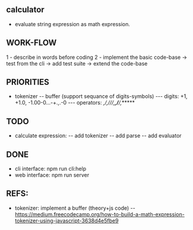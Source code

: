 calculator
---
- evaluate string expression as math expression.

WORK-FLOW
---------
1 - describe in words before coding
2 - implement the basic code-base -> test from the cli -> add test suite -> extend the code-base

PRIORITIES
----
- tokenizer 
-- buffer (support sequance of digits-symbols)
--- digits: +1, +1.0, -1.00-0...-+.,.-0
--- operators: *,/,///,**,/**/,******

TODO
---
- calculate expression:
-- add tokenizer
-- add parse 
-- add evaluator 

DONE
------
- cli interface: npm run cli:help
- web interface: npm run server

REFS:
-----
-  tokenizer: implement a buffer (theory+js code)
-- https://medium.freecodecamp.org/how-to-build-a-math-expression-tokenizer-using-javascript-3638d4e5fbe9
